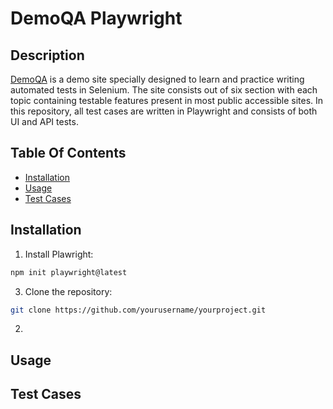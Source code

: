 # DemoQA Playwright
## Description
[DemoQA](https://demoqa.com/) is a demo site specially designed to learn and practice writing automated tests in Selenium. 
The site consists out of six section with each topic containing testable features present in most public accessible sites.
In this repository, all test cases are written in Playwright and consists of both UI and API tests.  


## Table Of Contents
- [Installation](#installation)
- [Usage](#usage)
- [Test Cases](#testcases)

## Installation
1. Install Plawright:
```bash
npm init playwright@latest
```
3. Clone the repository:
```bash
git clone https://github.com/yourusername/yourproject.git
```
2. 
## Usage


## Test Cases

